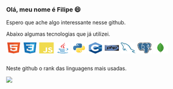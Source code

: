 <h3>Olá, meu nome é Filipe 😄</h3>
<p>Espero que ache algo interessante nesse github.</p>
<p>Abaixo algumas tecnologias que já utilizei.</p>

<div style="display:inline_block">
  <img align="center" alt="Filipe-HTML" height="30" width="40" src="https://raw.githubusercontent.com/devicons/devicon/master/icons/html5/html5-original.svg">
  <img align="center" alt="Filipe-CSS" height="30" width="40" src="https://raw.githubusercontent.com/devicons/devicon/master/icons/css3/css3-original.svg">
  <img align="center" alt="FIlipe-Js" height="30" width="40" src="https://raw.githubusercontent.com/devicons/devicon/master/icons/javascript/javascript-plain.svg">
  <img align="center" alt="Filipe-java" height="30" width="40" src="https://raw.githubusercontent.com/devicons/devicon/master/icons/java/java-original.svg">
  <img align="center" alt="Filipe-Python" height="30" width="40" src="https://raw.githubusercontent.com/devicons/devicon/master/icons/python/python-original.svg">
  <img align="center" alt="Filipe-cplusplus" height="30" width="40" src="https://raw.githubusercontent.com/devicons/devicon/master/icons/cplusplus/cplusplus-original.svg">
  <img align="center" alt="Filipe-cplusplus" height="30" width="40" src="https://raw.githubusercontent.com/devicons/devicon/master/icons/php/php-original.svg">
  <img align="center" alt="Filipe-mysql" height="30" width="40" src="https://raw.githubusercontent.com/devicons/devicon/master/icons/mysql/mysql-original.svg">
  <img align="center" alt="Filipe-postgree" height="30" width="40" src="https://raw.githubusercontent.com/devicons/devicon/master/icons/postgresql/postgresql-original.svg">
  <img align="center" alt="Filipe-postgree" height="30" width="40" src="https://raw.githubusercontent.com/devicons/devicon/master/icons/mongodb/mongodb-original.svg">
</div>
<br/>
<p>Neste github o rank das linguagens mais usadas.</p>
<img height="180em" src="https://github-readme-stats.vercel.app/api/top-langs/?username=Filipe-souza3&layout=compact&langs_count=9&theme=dark"/>













<!--
**Filipe-souza3/Filipe-souza3** is a ✨ _special_ ✨ repository because its `README.md` (this file) appears on your GitHub profile.

Here are some ideas to get you started:

- 🔭 I’m currently working on ...
- 🌱 I’m currently learning ...
- 👯 I’m looking to collaborate on ...
- 🤔 I’m looking for help with ...
- 💬 Ask me about ...
- 📫 How to reach me: ...
- 😄 Pronouns: ...
- ⚡ Fun fact: ...
-->
